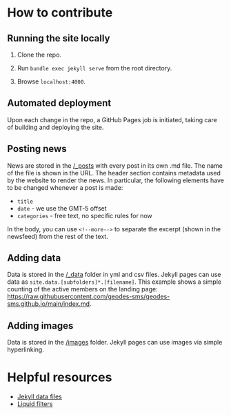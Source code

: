 # How to contribute

## Running the site locally

1. Clone the repo.

2. Run `bundle exec jekyll serve` from the root directory.

3. Browse `localhost:4000`.

## Automated deployment

Upon each change in the repo, a GitHub Pages job is initiated, taking care of building and deploying the site.

## Posting news

News are stored in the [/_posts](https://github.com/geodes-sms/geodes-sms.github.io/tree/main/_posts) with every post in its own .md file. The name of the file is shown in the URL. The header section contains metadata used by the website to render the news. In particular, the following elements have to be changed whenever a post is made:

* `title`
* `date` - we use the GMT-5 offset
* `categories` - free text, no specific rules for now

In the body, you can use `<!--more-->` to separate the excerpt (shown in the newsfeed) from the rest of the text.

## Adding data

Data is stored in the [/_data](https://github.com/geodes-sms/geodes-sms.github.io/tree/main/_data) folder in yml and csv files. Jekyll pages can use data as ```site.data.[subfolders]*.[filename]```. This example shows a simple counting of the active members on the landing page: https://raw.githubusercontent.com/geodes-sms/geodes-sms.github.io/main/index.md.

## Adding images
Data is stored in the [/images](https://github.com/geodes-sms/geodes-sms.github.io/tree/main/images) folder. Jekyll pages can use images via simple hyperlinking.


# Helpful resources

- [Jekyll data files](https://jekyllrb.com/docs/datafiles/)
- [Liquid filters](https://shopify.github.io/liquid/)
